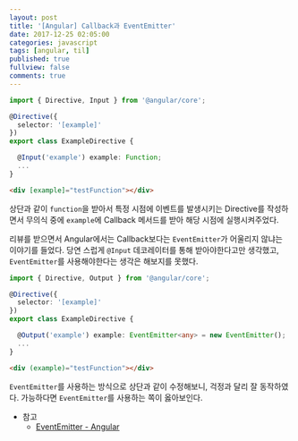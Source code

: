 ```yaml
---
layout: post
title: '[Angular] Callback과 EventEmitter'
date: 2017-12-25 02:05:00
categories: javascript
tags: [angular, til]
published: true
fullview: false
comments: true
---
```


```typescript
import { Directive, Input } from '@angular/core';

@Directive({
  selector: '[example]'
})
export class ExampleDirective {

  @Input('example') example: Function;
  ...
}
```

```html
<div [example]="testFunction"></div>
```

상단과 같이 `function`을 받아서 특정 시점에 이벤트를 발생시키는 Directive를 작성하면서 무의식 중에 `example`에 Callback 메서드를 받아 해당 시점에 실행시켜주었다.

리뷰를 받으면서 Angular에서는 Callback보다는 `EventEmitter`가 어울리지 않냐는 이야기를 들었다. 당연 스럽게 `@Input` 데코레이터를 통해 받아야한다고만 생각했고, `EventEmitter`를 사용해야한다는 생각은 해보지를 못했다.

```typescript
import { Directive, Output } from '@angular/core';

@Directive({
  selector: '[example]'
})
export class ExampleDirective {

  @Output('example') example: EventEmitter<any> = new EventEmitter();
  ...
}
```

```html
<div (example)="testFunction"></div>
```

`EventEmitter`를 사용하는 방식으로 상단과 같이 수정해보니, 걱정과 달리 잘 동작하였다. 가능하다면 `EventEmitter`를 사용하는 쪽이 옳아보인다.

* 참고
  * [EventEmitter - Angular](https://angular.io/api/core/EventEmitter#eventemitter)